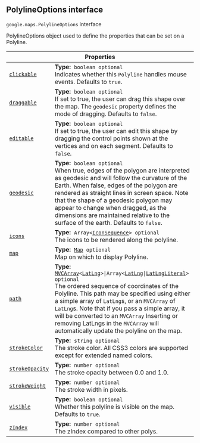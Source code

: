 
<h2 id="PolylineOptions">PolylineOptions interface</h2>
<p>
<code><span itemprop="path">google.maps</span>.<span itemprop="name">PolylineOptions</span></code>
interface
</p>
<p>PolylineOptions object used to define the properties that can be set on a Polyline.</p>
<div class="devsite-table-wrapper"><table class="properties responsive" summary="interface PolylineOptions - Properties">
<thead>
<tr><th colspan="2">Properties</th>
</tr></thead>
<tbody>
<tr id="PolylineOptions.clickable">
<td itemprop="property"><code><a class="secret-link" href="#PolylineOptions.clickable"><span>clickable</span></a></code></td>
<td><div><strong>Type:</strong>&nbsp; <code>boolean <span class="optional-type-annotation">optional</span></code></div>
<div class="desc">Indicates whether this <code>Polyline</code> handles mouse events. Defaults to <code>true</code>.</div></td>
</tr>
<tr id="PolylineOptions.draggable">
<td itemprop="property"><code><a class="secret-link" href="#PolylineOptions.draggable"><span>draggable</span></a></code></td>
<td><div><strong>Type:</strong>&nbsp; <code>boolean <span class="optional-type-annotation">optional</span></code></div>
<div class="desc">If set to true, the user can drag this shape over the map. The <code>geodesic</code> property defines the mode of dragging. Defaults to <code>false</code>.</div></td>
</tr>
<tr id="PolylineOptions.editable">
<td itemprop="property"><code><a class="secret-link" href="#PolylineOptions.editable"><span>editable</span></a></code></td>
<td><div><strong>Type:</strong>&nbsp; <code>boolean <span class="optional-type-annotation">optional</span></code></div>
<div class="desc">If set to true, the user can edit this shape by dragging the control points shown at the vertices and on each segment. Defaults to <code>false</code>.</div></td>
</tr>
<tr id="PolylineOptions.geodesic">
<td itemprop="property"><code><a class="secret-link" href="#PolylineOptions.geodesic"><span>geodesic</span></a></code></td>
<td><div><strong>Type:</strong>&nbsp; <code>boolean <span class="optional-type-annotation">optional</span></code></div>
<div class="desc">When true, edges of the polygon are interpreted as geodesic and will follow the curvature of the Earth. When false, edges of the polygon are rendered as straight lines in screen space. Note that the shape of a geodesic polygon may appear to change when dragged, as the dimensions are maintained relative to the surface of the earth. Defaults to <code>false</code>.</div></td>
</tr>
<tr id="PolylineOptions.icons">
<td itemprop="property"><code><a class="secret-link" href="#PolylineOptions.icons"><span>icons</span></a></code></td>
<td><div><strong>Type:</strong>&nbsp; <code>Array&lt;<a href="IconSequence.md">IconSequence</a>&gt; <span class="optional-type-annotation">optional</span></code></div>
<div class="desc">The icons to be rendered along the polyline.</div></td>
</tr>
<tr id="PolylineOptions.map">
<td itemprop="property"><code><a class="secret-link" href="#PolylineOptions.map"><span>map</span></a></code></td>
<td><div><strong>Type:</strong>&nbsp; <code><a href="Map.md">Map</a> <span class="optional-type-annotation">optional</span></code></div>
<div class="desc">Map on which to display Polyline.</div></td>
</tr>
<tr id="PolylineOptions.path">
<td itemprop="property"><code><a class="secret-link" href="#PolylineOptions.path"><span>path</span></a></code></td>
<td><div><strong>Type:</strong>&nbsp; <code><a href="MVCArray.md">MVCArray</a>&lt;<a href="LatLng.md">LatLng</a>&gt;|Array&lt;<a href="LatLng.md">LatLng</a>|<a href="LatLngLiteral.md">LatLngLiteral</a>&gt; <span class="optional-type-annotation">optional</span></code></div>
<div class="desc">The ordered sequence of coordinates of the Polyline. This path may be specified using either a simple array of <code>LatLng</code>s, or an <code>MVCArray</code> of <code>LatLng</code>s. Note that if you pass a simple array, it will be converted to an <code>MVCArray</code> Inserting or removing LatLngs in the <code>MVCArray</code> will automatically update the polyline on the map.</div></td>
</tr>
<tr id="PolylineOptions.strokeColor">
<td itemprop="property"><code><a class="secret-link" href="#PolylineOptions.strokeColor"><span>strokeColor</span></a></code></td>
<td><div><strong>Type:</strong>&nbsp; <code>string <span class="optional-type-annotation">optional</span></code></div>
<div class="desc">The stroke color. All CSS3 colors are supported except for extended named colors.</div></td>
</tr>
<tr id="PolylineOptions.strokeOpacity">
<td itemprop="property"><code><a class="secret-link" href="#PolylineOptions.strokeOpacity"><span>strokeOpacity</span></a></code></td>
<td><div><strong>Type:</strong>&nbsp; <code>number <span class="optional-type-annotation">optional</span></code></div>
<div class="desc">The stroke opacity between 0.0 and 1.0.</div></td>
</tr>
<tr id="PolylineOptions.strokeWeight">
<td itemprop="property"><code><a class="secret-link" href="#PolylineOptions.strokeWeight"><span>strokeWeight</span></a></code></td>
<td><div><strong>Type:</strong>&nbsp; <code>number <span class="optional-type-annotation">optional</span></code></div>
<div class="desc">The stroke width in pixels.</div></td>
</tr>
<tr id="PolylineOptions.visible">
<td itemprop="property"><code><a class="secret-link" href="#PolylineOptions.visible"><span>visible</span></a></code></td>
<td><div><strong>Type:</strong>&nbsp; <code>boolean <span class="optional-type-annotation">optional</span></code></div>
<div class="desc">Whether this polyline is visible on the map. Defaults to <code>true</code>.</div></td>
</tr>
<tr id="PolylineOptions.zIndex">
<td itemprop="property"><code><a class="secret-link" href="#PolylineOptions.zIndex"><span>zIndex</span></a></code></td>
<td><div><strong>Type:</strong>&nbsp; <code>number <span class="optional-type-annotation">optional</span></code></div>
<div class="desc">The zIndex compared to other polys.</div></td>
</tr>
</tbody>
</table></div>
<script src="replace_links.js"></script>
